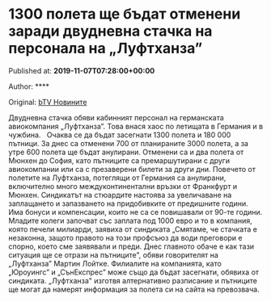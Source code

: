 
# 1300 полета ще бъдат отменени  заради двудневна стачка на персонала на „Луфтханза”

Published at: **2019-11-07T07:28:00+00:00**

Author: ****

Original: [bTV Новините](https://btvnovinite.bg/bulgaria/1300-poleta-sa-otmeneni-zaradi-dvudnevna-stachka-na-personala-na-lufthanza.html)

Двудневна стачка обяви кабинният персонал на германската авиокомпания „Луфтханза”. Това внася хаос по летищата в Германия и в чужбина.  
Очаква се да бъдат засегнати 1300 полета и 180 000 пътници. За днес са отменени 700 от планираните 3000 полета, а за утре 600 полета ще бъдат анулирани.
Отменени са и два полета от Мюнхен до София, като пътниците са премаршутирани с други авиокомпании или са с презаверени билети за други дни.
Повечето от полетите на Луфтханза, потеглящи от Германия са анулирани, включително много междуконтинентални връзки от Франкфурт и Мюнхен.
Синдикатът на стюардите настоява за увеличаване на заплащането и запазването на придобивките от предишните години.
Има бонуси и компенсации, които не са се повишавали от 90-те години. Младите колеги започват със заплата под 1000 евро и то в компания, която печели милиарди, заявиха от синдиката
„Смятаме, че стачката е незаконна, защото правото на този профсъюз да води преговори е спорно, което сме заявявали и преди. Днес главното обаче е как тази ситуация ще се отрази на пътниците", обяви говорителят на „Луфтханза” Мартин Лойтке.
Филиалите на компанията, като „Юроуингс” и „СънЕкспрес” може също да бъдат засегнати, обявиха от синдиката.
„Луфтханза" изготвя алтернативно разписание и пътниците ще могат да намерят информация за полета си на сайта на превозвача.
